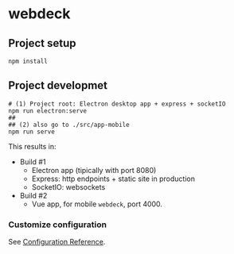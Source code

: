# webdeck

## Project setup
```
npm install
```

## Project developmet
```
# (1) Project root: Electron desktop app + express + socketIO
npm run electron:serve
##
## (2) also go to ./src/app-mobile
npm run serve
```

This results in:
- Build #1
  - Electron app (tipically with port 8080)
  - Express: http endpoints + static site in production
  - SocketIO: websockets
- Build #2
  - Vue app, for mobile `webdeck`, port 4000.


### Customize configuration
See [Configuration Reference](https://cli.vuejs.org/config/).
